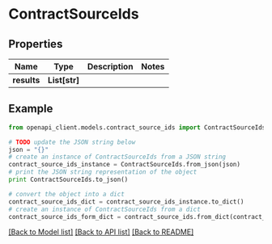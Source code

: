 # ContractSourceIds


## Properties
Name | Type | Description | Notes
------------ | ------------- | ------------- | -------------
**results** | **List[str]** |  | 

## Example

```python
from openapi_client.models.contract_source_ids import ContractSourceIds

# TODO update the JSON string below
json = "{}"
# create an instance of ContractSourceIds from a JSON string
contract_source_ids_instance = ContractSourceIds.from_json(json)
# print the JSON string representation of the object
print ContractSourceIds.to_json()

# convert the object into a dict
contract_source_ids_dict = contract_source_ids_instance.to_dict()
# create an instance of ContractSourceIds from a dict
contract_source_ids_form_dict = contract_source_ids.from_dict(contract_source_ids_dict)
```
[[Back to Model list]](../README.md#documentation-for-models) [[Back to API list]](../README.md#documentation-for-api-endpoints) [[Back to README]](../README.md)


